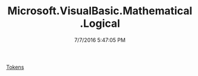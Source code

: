 ﻿---
title: Microsoft.VisualBasic.Mathematical.Logical
date: 7/7/2016 5:47:05 PM
---

[Tokens](T-Microsoft.VisualBasic.Mathematical.Logical.Tokens.html)

